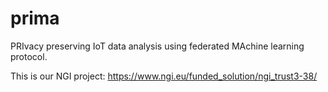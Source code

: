 # prima
PRIvacy preserving IoT data analysis using federated MAchine learning protocol. 

This is our NGI project: https://www.ngi.eu/funded_solution/ngi_trust3-38/

